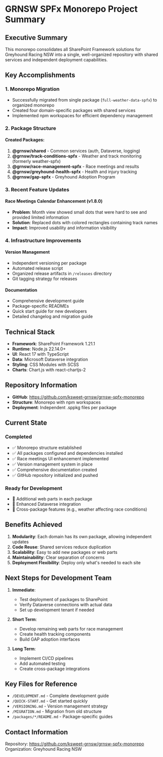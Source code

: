 # GRNSW SPFx Monorepo Project Summary

## Executive Summary

This monorepo consolidates all SharePoint Framework solutions for Greyhound Racing NSW into a single, well-organized repository with shared services and independent deployment capabilities.

## Key Accomplishments

### 1. Monorepo Migration
- Successfully migrated from single package (`full-weather-data-spfx`) to organized monorepo
- Created four domain-specific packages with shared services
- Implemented npm workspaces for efficient dependency management

### 2. Package Structure

#### Created Packages:
1. **@grnsw/shared** - Common services (auth, Dataverse, logging)
2. **@grnsw/track-conditions-spfx** - Weather and track monitoring (formerly weather-spfx)
3. **@grnsw/race-management-spfx** - Race meetings and results
4. **@grnsw/greyhound-health-spfx** - Health and injury tracking
5. **@grnsw/gap-spfx** - Greyhound Adoption Program

### 3. Recent Feature Updates

#### Race Meetings Calendar Enhancement (v1.8.0)
- **Problem**: Month view showed small dots that were hard to see and provided limited information
- **Solution**: Replaced dots with colored rectangles containing track names
- **Impact**: Improved usability and information visibility

### 4. Infrastructure Improvements

#### Version Management
- Independent versioning per package
- Automated release script
- Organized release artifacts in `/releases` directory
- Git tagging strategy for releases

#### Documentation
- Comprehensive development guide
- Package-specific READMEs
- Quick start guide for new developers
- Detailed changelog and migration guide

## Technical Stack

- **Framework**: SharePoint Framework 1.21.1
- **Runtime**: Node.js 22.14.0+
- **UI**: React 17 with TypeScript
- **Data**: Microsoft Dataverse integration
- **Styling**: CSS Modules with SCSS
- **Charts**: Chart.js with react-chartjs-2

## Repository Information

- **GitHub**: https://github.com/ksweet-grnsw/grnsw-spfx-monorepo
- **Structure**: Monorepo with npm workspaces
- **Deployment**: Independent .sppkg files per package

## Current State

### Completed
- ✅ Monorepo structure established
- ✅ All packages configured and dependencies installed
- ✅ Race meetings UI enhancement implemented
- ✅ Version management system in place
- ✅ Comprehensive documentation created
- ✅ GitHub repository initialized and pushed

### Ready for Development
- 🔨 Additional web parts in each package
- 🔨 Enhanced Dataverse integration
- 🔨 Cross-package features (e.g., weather affecting race conditions)

## Benefits Achieved

1. **Modularity**: Each domain has its own package, allowing independent updates
2. **Code Reuse**: Shared services reduce duplication
3. **Scalability**: Easy to add new packages or web parts
4. **Maintainability**: Clear separation of concerns
5. **Deployment Flexibility**: Deploy only what's needed to each site

## Next Steps for Development Team

1. **Immediate**:
   - Test deployment of packages to SharePoint
   - Verify Dataverse connections with actual data
   - Set up development tenant if needed

2. **Short Term**:
   - Develop remaining web parts for race management
   - Create health tracking components
   - Build GAP adoption interfaces

3. **Long Term**:
   - Implement CI/CD pipelines
   - Add automated testing
   - Create cross-package integrations

## Key Files for Reference

- `/DEVELOPMENT.md` - Complete development guide
- `/QUICK-START.md` - Get started quickly
- `/VERSIONING.md` - Version management strategy
- `/MIGRATION.md` - Migration from old structure
- `/packages/*/README.md` - Package-specific guides

## Contact Information

Repository: https://github.com/ksweet-grnsw/grnsw-spfx-monorepo
Organization: Greyhound Racing NSW